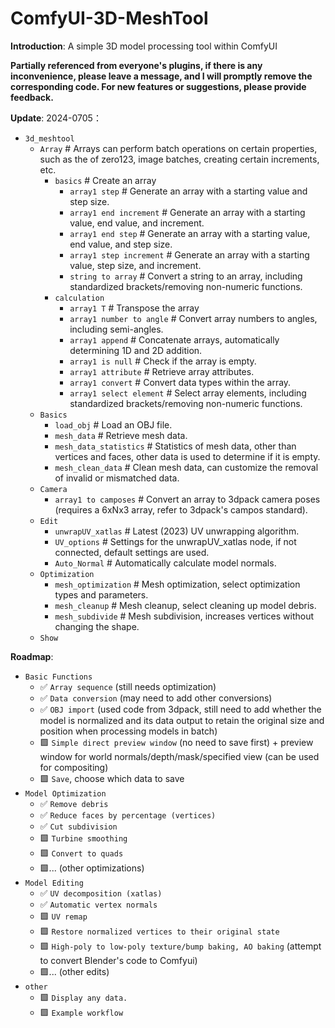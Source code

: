 # ComfyUI-3D-MeshTool

**Introduction**:
A simple 3D model processing tool within ComfyUI

**Partially referenced from everyone's plugins, if there is any inconvenience, please leave a message, and I will promptly remove the corresponding code.
For new features or suggestions, please provide feedback.**

**Update**:
2024-0705：
- `3d_meshtool`
    - `Array`  # Arrays can perform batch operations on certain properties, such as the of zero123, image batches, creating certain increments, etc.
        - `basics`  # Create an array
            - `array1 step`  # Generate an array with a starting value and step size.
            - `array1 end increment`  # Generate an array with a starting value, end value, and increment.
            - `array1 end step`  # Generate an array with a starting value, end value, and step size.
            - `array1 step increment`  # Generate an array with a starting value, step size, and increment.
            - `string to array`  # Convert a string to an array, including standardized brackets/removing non-numeric functions.
        - `calculation`
            - `array1 T`  # Transpose the array
            - `array1 number to angle`  # Convert array numbers to angles, including semi-angles.
            - `array1 append`  # Concatenate arrays, automatically determining 1D and 2D addition.
            - `array1 is null`  # Check if the array is empty.
            - `array1 attribute`  # Retrieve array attributes.
            - `array1 convert`  # Convert data types within the array.
            - `array1 select element`  # Select array elements, including standardized brackets/removing non-numeric functions.
    - `Basics`
        - `load_obj`  # Load an OBJ file.
        - `mesh_data`  # Retrieve mesh data.
        - `mesh_data_statistics`  # Statistics of mesh data, other than vertices and faces, other data is used to determine if it is empty.
        - `mesh_clean_data`  # Clean mesh data, can customize the removal of invalid or mismatched data.
    - `Camera`
        - `array1 to camposes`  # Convert an array to 3dpack camera poses (requires a 6xNx3 array, refer to 3dpack's campos standard).
    - `Edit`
        - `unwrapUV_xatlas`  # Latest (2023) UV unwrapping algorithm.
        - `UV_options`  # Settings for the unwrapUV_xatlas node, if not connected, default settings are used.
        - `Auto_Normal`  # Automatically calculate model normals.
    - `Optimization`
        - `mesh_optimization`  # Mesh optimization, select optimization types and parameters.
        - `mesh_cleanup`  # Mesh cleanup, select cleaning up model debris.
        - `mesh_subdivide`  # Mesh subdivision, increases vertices without changing the shape.
    - `Show`

**Roadmap**:
- `Basic Functions`
    - ✅ `Array sequence` (still needs optimization)
    - ✅ `Data conversion` (may need to add other conversions)
    - ✅ `OBJ import` (used code from 3dpack, still need to add whether the model is normalized and its data output to retain the original size and position when processing models in batch)
    - 🟩 `Simple direct preview window` (no need to save first) + preview window for world normals/depth/mask/specified view (can be used for compositing)
    - 🟩 `Save`, choose which data to save
- `Model Optimization`
    - ✅ `Remove debris`
    - ✅ `Reduce faces by percentage (vertices)`
    - ✅ `Cut subdivision`
    - 🟩 `Turbine smoothing`
    - 🟩 `Convert to quads`
    - 🟩... (other optimizations)
- `Model Editing`
    - ✅ `UV decomposition (xatlas)`
    - ✅ `Automatic vertex normals`
    - 🟩 `UV remap`
    - 🟩 `Restore normalized vertices to their original state`
    - 🟩 `High-poly to low-poly texture/bump baking, AO baking` (attempt to convert Blender's code to Comfyui)
    - 🟩... (other edits)
- `other`
    - 🟩 `Display any data.`
    - 🟩 `Example workflow`
